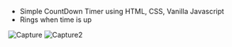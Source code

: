 - Simple CountDown Timer using HTML, CSS, Vanilla Javascript
- Rings when time is up

![Capture](https://github.com/nadaahmed2001/CountDown_Timer/assets/60941223/3c9becf0-de46-4cb4-885f-b5efce606ce5)
![Capture2](https://github.com/nadaahmed2001/CountDown_Timer/assets/60941223/c38806b4-a02c-4256-a7e2-a516879d2fab)
